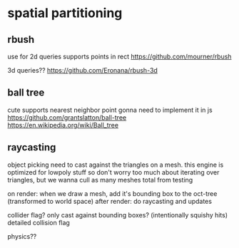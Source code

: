 # spatial partitioning

## rbush

use for 2d queries
supports points in rect
https://github.com/mourner/rbush

3d queries??
https://github.com/Eronana/rbush-3d

## ball tree

cute
supports nearest neighbor point
gonna need to implement it in js
https://github.com/grantslatton/ball-tree
https://en.wikipedia.org/wiki/Ball_tree

## raycasting

object picking need to cast against the triangles on a mesh.
this engine is optimized for lowpoly stuff so don't worry too much about iterating over triangles,
but we wanna cull as many meshes total from testing

on render: when we draw a mesh, add it's bounding box to the oct-tree (transformed to world space)
after render: do raycasting and updates

collider flag? only cast against bounding boxes? (intentionally squishy hits)
detailed collision flag

physics??

